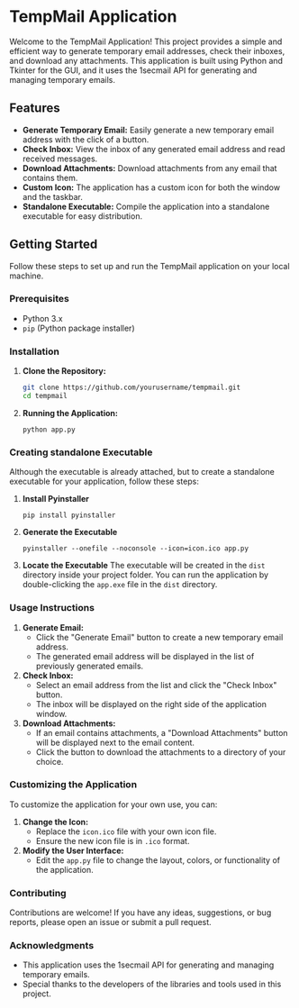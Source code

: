 # TempMail Application

Welcome to the TempMail Application! This project provides a simple and efficient way to generate temporary email addresses, check their inboxes, and download any attachments. This application is built using Python and Tkinter for the GUI, and it uses the 1secmail API for generating and managing temporary emails.

## Features

- **Generate Temporary Email:** Easily generate a new temporary email address with the click of a button.
- **Check Inbox:** View the inbox of any generated email address and read received messages.
- **Download Attachments:** Download attachments from any email that contains them.
- **Custom Icon:** The application has a custom icon for both the window and the taskbar.
- **Standalone Executable:** Compile the application into a standalone executable for easy distribution.

## Getting Started

Follow these steps to set up and run the TempMail application on your local machine.

### Prerequisites

- Python 3.x
- `pip` (Python package installer)

### Installation

1. **Clone the Repository:**

   ```bash
   git clone https://github.com/yourusername/tempmail.git
   cd tempmail
   ```
2. **Running the Application:**

   ```
   python app.py
   ```

### Creating standalone Executable

Although the executable is already attached, but to create a standalone executable for your application, follow these steps:

1. **Install Pyinstaller**

   ```
   pip install pyinstaller
   ```
2. **Generate the Executable**

   ```
   pyinstaller --onefile --noconsole --icon=icon.ico app.py
   ```
3. **Locate the Executable**
   The executable will be created in the `dist` directory inside your project folder. You can run the application by double-clicking the `app.exe` file in the `dist` directory.


### Usage Instructions

1. **Generate Email:**
   * Click the "Generate Email" button to create a new temporary email address.
   * The generated email address will be displayed in the list of previously generated emails.
2. **Check Inbox:**
   * Select an email address from the list and click the "Check Inbox" button.
   * The inbox will be displayed on the right side of the application window.
3. **Download Attachments:**
   * If an email contains attachments, a "Download Attachments" button will be displayed next to the email content.
   * Click the button to download the attachments to a directory of your choice.

### Customizing the Application

To customize the application for your own use, you can:

1. **Change the Icon:**
   * Replace the `icon.ico` file with your own icon file.
   * Ensure the new icon file is in `.ico` format.
2. **Modify the User Interface:**
   * Edit the `app.py` file to change the layout, colors, or functionality of the application.

### Contributing

Contributions are welcome! If you have any ideas, suggestions, or bug reports, please open an issue or submit a pull request.


### Acknowledgments

* This application uses the 1secmail API for generating and managing temporary emails.
* Special thanks to the developers of the libraries and tools used in this project.
